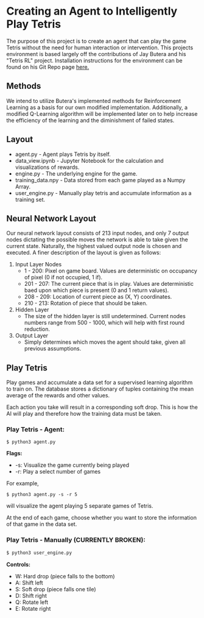# Creating an Agent to Intelligently Play Tetris
The purpose of this project is to create an agent that can play the game Tetris without the need for human interaction or intervention. This projects environment is based largely off the contributions of Jay Butera and his "Tetris RL" project. Installation instructions for the environment can be found on his Git Repo page [here.](https://github.com/jaybutera/tetrisRL)

## Methods
We intend to utilize Butera's implemented methods for Reinforcement Learning as a basis for our own modified implementation. Additionally, a modified Q-Learning algorithm will be implemented later on to help increase the efficiency of the learning and the diminishment of failed states.

## Layout
* agent.py - Agent plays Tetris by itself.
* data_view.ipynb - Jupyter Notebook for the calculation and visualizations of rewards.
* engine.py - The underlying engine for the game.
* training_data.npy - Data stored from each game played as a Numpy Array.
* user_engine.py - Manually play tetris and accumulate information as a training set.

## Neural Network Layout
Our neural network layout consists of 213 input nodes, and only 7 output nodes dictating the possible moves the network is able to take given the current state. Naturally, the highest valued output node is chosen and executed. A finer description of the layout is given as follows:
1) Input Layer Nodes
	* 1 - 200: Pixel on game board. Values are deterministic on occupancy of pixel (0 if not occupied, 1 if).
	* 201 - 207: The current piece that is in play. Values are deterministic baed upon which piece is present (0 and 1 return values).
	* 208 - 209: Location of current piece as (X, Y) coordinates.
	* 210 - 213: Rotation of piece that should be taken.
2) Hidden Layer
	* The size of the hidden layer is still undetermined. Current nodes numbers range from 500 - 1000, which will help with first round reduction.
3) Output Layer
	* Simply determines which moves the agent should take, given all previous assumptions.

## Play Tetris
Play games and accumulate a data set for a supervised learning algorithm to train on. The database stores a dictionary of tuples containing the mean average of the rewards and other values.

Each action you take will result in a corresponding soft drop. This is how the AI will play and therefore how the training data must be taken.

### Play Tetris - Agent:
```
$ python3 agent.py
```

__Flags:__
* -s: Visualize the game currently being played
* -r: Play a select number of games

For example,
```
$ python3 agent.py -s -r 5
```
will visualize the agent playing 5 separate games of Tetris.

At the end of each game, choose whether you want to store the information of that game in the data set.

### Play Tetris - Manually (CURRENTLY BROKEN):
```bash
$ python3 user_engine.py
```

__Controls:__
* W: Hard drop (piece falls to the bottom)
* A: Shift left
* S: Soft drop (piece falls one tile)
* D: Shift right
* Q: Rotate left
* E: Rotate right
